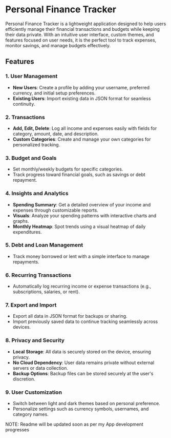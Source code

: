 # Personal Finance Tracker

Personal Finance Tracker is a lightweight application designed to help users efficiently manage their financial transactions and budgets while keeping their data private. With an intuitive user interface, custom themes, and features focused on user needs, it is the perfect tool to track expenses, monitor savings, and manage budgets effectively.

## Features

### 1. User Management
- **New Users**: Create a profile by adding your username, preferred currency, and initial setup preferences.
- **Existing Users**: Import existing data in JSON format for seamless continuity.

### 2. Transactions
- **Add, Edit, Delete**: Log all income and expenses easily with fields for category, amount, date, and description.
- **Custom Categories**: Create and manage your own categories for personalized tracking.

### 3. Budget and Goals
- Set monthly/weekly budgets for specific categories.
- Track progress toward financial goals, such as savings or debt repayment.

### 4. Insights and Analytics
- **Spending Summary**: Get a detailed overview of your income and expenses through customizable reports.
- **Visuals**: Analyze your spending patterns with interactive charts and graphs.
- **Monthly Heatmap**: Spot trends using a visual heatmap of daily expenditures.

### 5. Debt and Loan Management
- Track money borrowed or lent with a simple interface to manage repayments.

### 6. Recurring Transactions
- Automatically log recurring income or expense transactions (e.g., subscriptions, salaries, or rent).

### 7. Export and Import
- Export all data in JSON format for backups or sharing.
- Import previously saved data to continue tracking seamlessly across devices.

### 8. Privacy and Security
- **Local Storage**: All data is securely stored on the device, ensuring privacy.
- **No Cloud Dependency**: User data remains private without external servers or data collection.
- **Backup Options**: Backup files can be stored securely at the user's discretion.

### 9. User Customization
- Switch between light and dark themes based on personal preference.
- Personalize settings such as currency symbols, usernames, and category names.

NOTE: Readme will be updated soon as per my App development progresses